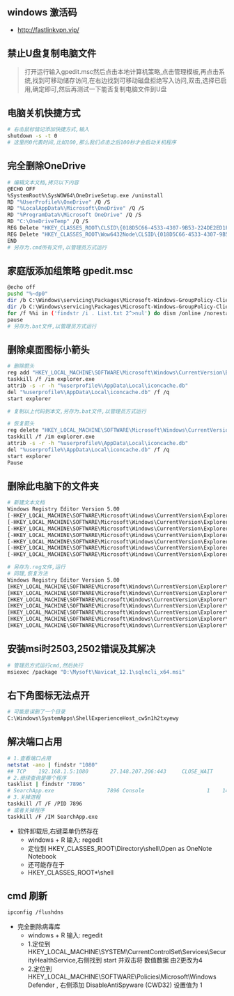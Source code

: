 ## windows 激活码

- http://fastlinkvpn.vip/

## 禁止U盘复制电脑文件
> 打开运行输入gpedit.msc然后点击本地计算机策略,点击管理模板,再点击系统,找到可移动储存访问,在右边找到可移动磁盘拒绝写入访问,双击,选择已启用,确定即可,然后再测试一下能否复制电脑文件到U盘

## 电脑关机快捷方式
```sh
# 右击鼠标惦记添加快捷方式,输入
shutdown -s -t 0
# 这里的0代表时间,比如100,那么我们点击之后100秒才会启动关机程序
```

## 完全删除OneDrive
```sh
# 编辑文本文档,拷贝以下内容
@ECHO OFF
%SystemRoot%\SysWOW64\OneDriveSetup.exe /uninstall
RD "%UserProfile%\OneDrive" /Q /S
RD "%LocalAppData%\Microsoft\OneDrive" /Q /S
RD "%ProgramData%\Microsoft OneDrive" /Q /S
RD "C:\OneDriveTemp" /Q /S
REG Delete "HKEY_CLASSES_ROOT\CLSID\{018D5C66-4533-4307-9B53-224DE2ED1FE6}" /f
REG Delete "HKEY_CLASSES_ROOT\Wow6432Node\CLSID\{018D5C66-4533-4307-9B53-224DE2ED1FE6}" /f
END
# 另存为.cmd所有文件,以管理员方式运行
```

## 家庭版添加组策略 gpedit.msc
```sh
@echo off
pushd "%~dp0"
dir /b C:\Windows\servicing\Packages\Microsoft-Windows-GroupPolicy-ClientExtensions-Package~3*.mum >List.txt
dir /b C:\Windows\servicing\Packages\Microsoft-Windows-GroupPolicy-ClientTools-Package~3*.mum >>List.txt
for /f %%i in ('findstr /i . List.txt 2^>nul') do dism /online /norestart /add-package:"C:\Windows\servicing\Packages\%%i"
pause
# 另存为.bat文件,以管理员方式运行
```

## 删除桌面图标小箭头
```sh
# 删除箭头
reg add "HKEY_LOCAL_MACHINE\SOFTWARE\Microsoft\Windows\CurrentVersion\Explorer\Shell Icons" /v 29 /d "%systemroot%\system32\imageres.dll,197" /t reg_sz /f
taskkill /f /im explorer.exe
attrib -s -r -h "%userprofile%\AppData\Local\iconcache.db"
del "%userprofile%\AppData\Local\iconcache.db" /f /q
start explorer

# 复制以上代码到本文,另存为.bat文件,以管理员方式运行

# 恢复箭头
reg delete "HKEY_LOCAL_MACHINE\SOFTWARE\Microsoft\Windows\CurrentVersion\Explorer\Shell Icons" /v 29 /f
taskkill /f /im explorer.exe
attrib -s -r -h "%userprofile%\AppData\Local\iconcache.db"
del "%userprofile%\AppData\Local\iconcache.db" /f /q
start explorer
Pause
```

## 删除此电脑下的文件夹
```sh
# 新建文本文档
Windows Registry Editor Version 5.00
[-HKEY_LOCAL_MACHINE\SOFTWARE\Microsoft\Windows\CurrentVersion\Explorer\MyComputer\NameSpace\{f86fa3ab-70d2-4fc7-9c99-fcbf05467f3a}]
[-HKEY_LOCAL_MACHINE\SOFTWARE\Microsoft\Windows\CurrentVersion\Explorer\MyComputer\NameSpace\{d3162b92-9365-467a-956b-92703aca08af}]
[-HKEY_LOCAL_MACHINE\SOFTWARE\Microsoft\Windows\CurrentVersion\Explorer\MyComputer\NameSpace\{B4BFCC3A-DB2C-424C-B029-7FE99A87C641}]
[-HKEY_LOCAL_MACHINE\SOFTWARE\Microsoft\Windows\CurrentVersion\Explorer\MyComputer\NameSpace\{3dfdf296-dbec-4fb4-81d1-6a3438bcf4de}]
[-HKEY_LOCAL_MACHINE\SOFTWARE\Microsoft\Windows\CurrentVersion\Explorer\MyComputer\NameSpace\{088e3905-0323-4b02-9826-5d99428e115f}]
[-HKEY_LOCAL_MACHINE\SOFTWARE\Microsoft\Windows\CurrentVersion\Explorer\MyComputer\NameSpace\{24ad3ad4-a569-4530-98e1-ab02f9417aa8}]
[-HKEY_LOCAL_MACHINE\SOFTWARE\Microsoft\Windows\CurrentVersion\Explorer\MyComputer\NameSpace\{0DB7E03F-FC29-4DC6-9020-FF41B59E513A}]

# 另存为.reg文件,运行
# 同理,恢复方法
Windows Registry Editor Version 5.00
[HKEY_LOCAL_MACHINE\SOFTWARE\Microsoft\Windows\CurrentVersion\Explorer\MyComputer\NameSpace\{f86fa3ab-70d2-4fc7-9c99-fcbf05467f3a}]
[HKEY_LOCAL_MACHINE\SOFTWARE\Microsoft\Windows\CurrentVersion\Explorer\MyComputer\NameSpace\{d3162b92-9365-467a-956b-92703aca08af}]
[HKEY_LOCAL_MACHINE\SOFTWARE\Microsoft\Windows\CurrentVersion\Explorer\MyComputer\NameSpace\{B4BFCC3A-DB2C-424C-B029-7FE99A87C641}]
[HKEY_LOCAL_MACHINE\SOFTWARE\Microsoft\Windows\CurrentVersion\Explorer\MyComputer\NameSpace\{3dfdf296-dbec-4fb4-81d1-6a3438bcf4de}]
[HKEY_LOCAL_MACHINE\SOFTWARE\Microsoft\Windows\CurrentVersion\Explorer\MyComputer\NameSpace\{088e3905-0323-4b02-9826-5d99428e115f}]
[HKEY_LOCAL_MACHINE\SOFTWARE\Microsoft\Windows\CurrentVersion\Explorer\MyComputer\NameSpace\{24ad3ad4-a569-4530-98e1-ab02f9417aa8}]
[HKEY_LOCAL_MACHINE\SOFTWARE\Microsoft\Windows\CurrentVersion\Explorer\MyComputer\NameSpace\{0DB7E03F-FC29-4DC6-9020-FF41B59E513A}]
```

## 安装msi时2503,2502错误及其解决
```sh
# 管理员方式运行cmd,然后执行
msiexec /package "D:\Mysoft\Navicat_12.1\sqlncli_x64.msi"
```

## 右下角图标无法点开
```sh
# 可能是误删了一个目录
C:\Windows\SystemApps\ShellExperienceHost_cw5n1h2txyewy
```

## 解决端口占用
```sh
# 1.查看端口占用
netstat -ano | findstr "1080"
## TCP    192.168.1.5:1080       27.148.207.206:443     CLOSE_WAIT      7896
# 2.继续查询是哪个程序
tasklist | findstr "7896"
# SearchApp.exe                 7896 Console                    1    146,040 K
# 3.关掉进程
taskkill /T /F /PID 7896
# 或者关掉程序
taskkill /F /IM SearchApp.exe
```

* 软件卸载后,右键菜单仍然存在
    - windows + R 输入: regedit
    - 定位到 HKEY_CLASSES_ROOT\Directory\shell\Open as OneNote Notebook
    - 还可能存在于
    - HKEY_CLASSES_ROOT\*\shell

## cmd 刷新
```sh
ipconfig /flushdns
```

* 完全删除病毒库
    - windows + R 输入: regedit
    - 1.定位到 HKEY_LOCAL_MACHINE\SYSTEM\CurrentControlSet\Services\SecurityHealthService,右侧找到 start 并双击将 数值数据 由2更改为4
    - 2.定位到 HKEY_LOCAL_MACHINE\SOFTWARE\Policies\Microsoft\Windows Defender , 右侧添加 DisableAntiSpyware (CWD32) 设置值为 1
